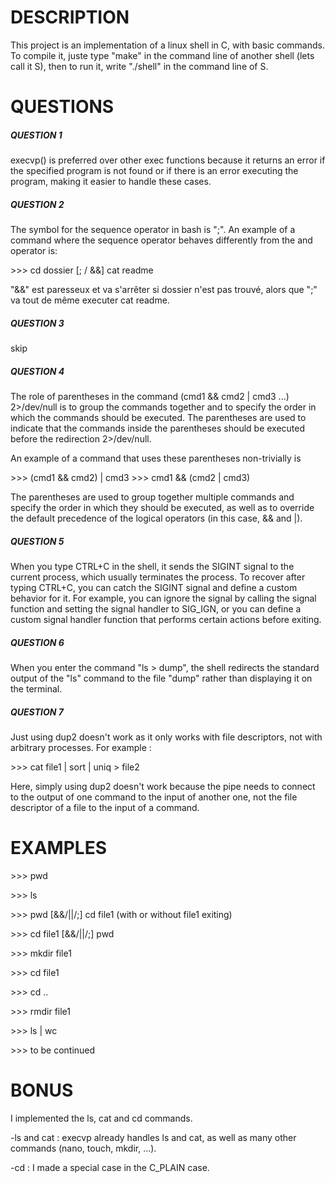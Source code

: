 # DESCRIPTION #


This project is an implementation of a linux shell in C, with basic commands. To compile it, juste type "make" in the command line of another shell (lets call it S), then to run it, write "./shell" in the command line of S.


# QUESTIONS #


##### QUESTION 1 #####
execvp() is preferred over other exec functions because it returns an error if the specified program is not found or if there is an error executing the program, making it easier to handle these cases.


##### QUESTION 2 #####
The symbol for the sequence operator in bash is ";". An example of a command where the sequence operator behaves differently from the and operator is:

\>\>\> cd dossier [; / &&] cat readme 

"&&" est paresseux et va s'arrêter si dossier n'est pas trouvé, alors que ";" va tout de même executer cat readme.


##### QUESTION 3 #####
skip


##### QUESTION 4 #####
The role of parentheses in the command (cmd1 && cmd2 | cmd3 ...) 2>/dev/null is to group the commands together and to specify the order in which the commands should be executed. The parentheses are used to indicate that the commands inside the parentheses should be executed before the redirection 2>/dev/null.

An example of a command that uses these parentheses non-trivially is 

\>\>\> (cmd1 && cmd2) | cmd3
\>\>\> cmd1 && (cmd2 | cmd3)

The parentheses are used to group together multiple commands and specify the order in which they should be executed, as well as to override the default precedence of the logical operators (in this case, && and |).


##### QUESTION 5 #####
When you type CTRL+C in the shell, it sends the SIGINT signal to the current process, which usually terminates the process. To recover after typing CTRL+C, you can catch the SIGINT signal and define a custom behavior for it. For example, you can ignore the signal by calling the signal function and setting the signal handler to SIG_IGN, or you can define a custom signal handler function that performs certain actions before exiting.


##### QUESTION 6 #####
When you enter the command "ls > dump", the shell redirects the standard output of the "ls" command to the file "dump" rather than displaying it on the terminal.


##### QUESTION 7 #####
Just using dup2 doesn't work as it only works with file descriptors, not with arbitrary processes. For example :

\>\>\> cat file1 | sort | uniq > file2

Here, simply using dup2 doesn't work because the pipe needs to connect to the output of one command to the input of another one, not the file descriptor of a file to the input of a command.


# EXAMPLES #

\>\>\> pwd

\>\>\> ls

\>\>\> pwd [&&/||/;] cd file1    (with or without file1 exiting)

\>\>\> cd file1 [&&/||/;] pwd

\>\>\> mkdir file1

\>\>\> cd file1

\>\>\> cd ..

\>\>\> rmdir file1

\>\>\> ls | wc

\>\>\> to be continued


# BONUS #


I implemented the ls, cat and cd commands.

-ls and cat :
    execvp already handles ls and cat, as well as many other commands (nano, touch, mkdir, ...).

-cd :
    I made a special case in the C_PLAIN case.
